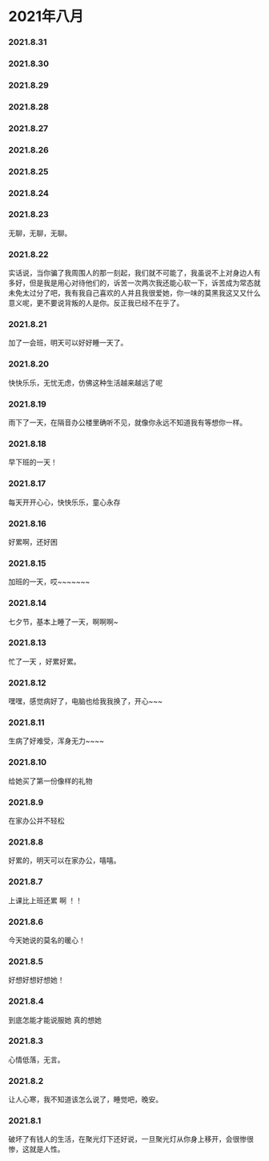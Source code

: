 # 2021年八月
### 2021.8.31
### 2021.8.30
### 2021.8.29
### 2021.8.28
### 2021.8.27
### 2021.8.26
### 2021.8.25
### 2021.8.24
### 2021.8.23
无聊，无聊，无聊。
### 2021.8.22
实话说，当你骗了我周围人的那一刻起，我们就不可能了，我虽说不上对身边人有多好，但是我是用心对待他们的，诉苦一次两次我还能心软一下，诉苦成为常态就未免太过分了吧，我有我自己喜欢的人并且我很爱她，你一味的莫黑我这又又什么意义呢，更不要说背叛的人是你。反正我已经不在乎了。
### 2021.8.21
加了一会班，明天可以好好睡一天了。
### 2021.8.20
快快乐乐，无忧无虑，仿佛这种生活越来越远了呢
### 2021.8.19
雨下了一天，在隔音办公楼里确听不见，就像你永远不知道我有等想你一样。
### 2021.8.18
早下班的一天！
### 2021.8.17
每天开开心心，快快乐乐，童心永存
### 2021.8.16
好累啊，还好困
### 2021.8.15
加班的一天，哎~~~~~~~
### 2021.8.14
七夕节，基本上睡了一天，啊啊啊~
### 2021.8.13
忙了一天 ，好累好累。
### 2021.8.12
嘿嘿，感觉病好了，电脑也给我我换了，开心~~~
### 2021.8.11
生病了好难受，浑身无力~~~~
### 2021.8.10
给她买了第一份像样的礼物
### 2021.8.9
在家办公并不轻松
### 2021.8.8
好累的，明天可以在家办公，嘻嘻。
### 2021.8.7
上课比上班还累 啊   ！！
### 2021.8.6
今天她说的莫名的暖心！
### 2021.8.5
好想好想好想她！
### 2021.8.4
到底怎能才能说服她 真的想她
### 2021.8.3
心情低落，无言。
### 2021.8.2
让人心寒，我不知道该怎么说了，睡觉吧，晚安。
### 2021.8.1
破坏了有钱人的生活，在聚光灯下还好说，一旦聚光灯从你身上移开，会很惨很惨，这就是人性。
